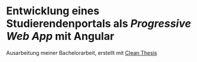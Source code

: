 # Entwicklung eines Studierendenportals als _Progressive Web App_ mit Angular

Ausarbeitung meiner Bachelorarbeit, erstellt mit [Clean Thesis](http://cleanthesis.der-ric.de/)
